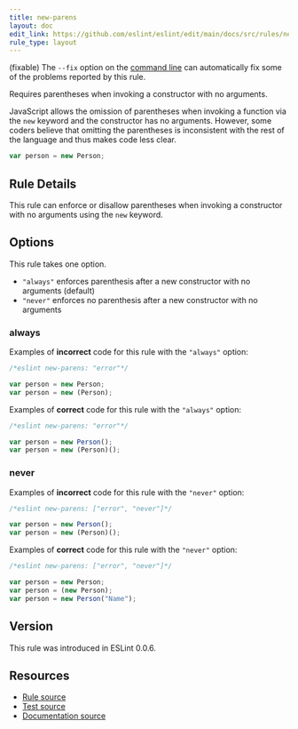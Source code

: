 ```yaml
---
title: new-parens
layout: doc
edit_link: https://github.com/eslint/eslint/edit/main/docs/src/rules/new-parens.md
rule_type: layout
---
```




(fixable) The `--fix` option on the [command line](../user-guide/command-line-interface#fixing-problems) can automatically fix some of the problems reported by this rule.

Requires parentheses when invoking a constructor with no arguments.

JavaScript allows the omission of parentheses when invoking a function via the `new` keyword and the constructor has no arguments. However, some coders believe that omitting the parentheses is inconsistent with the rest of the language and thus makes code less clear.

```js
var person = new Person;
```

## Rule Details

This rule can enforce or disallow parentheses when invoking a constructor with no arguments using the `new` keyword.

## Options

This rule takes one option.

* `"always"` enforces parenthesis after a new constructor with no arguments (default)
* `"never"` enforces no parenthesis after a new constructor with no arguments

### always

Examples of **incorrect** code for this rule with the `"always"` option:

```js
/*eslint new-parens: "error"*/

var person = new Person;
var person = new (Person);
```

Examples of **correct** code for this rule with the `"always"` option:

```js
/*eslint new-parens: "error"*/

var person = new Person();
var person = new (Person)();
```

### never

Examples of **incorrect** code for this rule with the `"never"` option:

```js
/*eslint new-parens: ["error", "never"]*/

var person = new Person();
var person = new (Person)();
```

Examples of **correct** code for this rule with the `"never"` option:

```js
/*eslint new-parens: ["error", "never"]*/

var person = new Person;
var person = (new Person);
var person = new Person("Name");
```

## Version

This rule was introduced in ESLint 0.0.6.

## Resources

* [Rule source](https://github.com/eslint/eslint/tree/HEAD/lib/rules/new-parens.js)
* [Test source](https://github.com/eslint/eslint/tree/HEAD/tests/lib/rules/new-parens.js)
* [Documentation source](https://github.com/eslint/eslint/tree/HEAD/docs/src/rules/new-parens.md)
